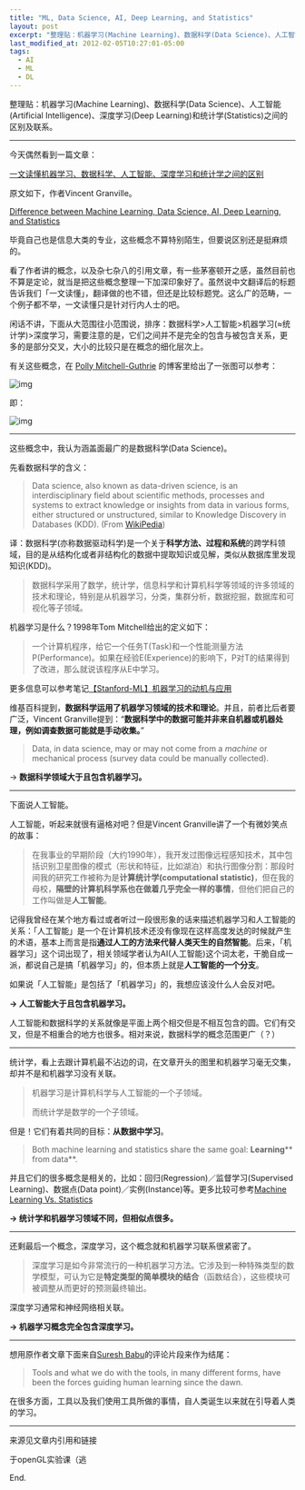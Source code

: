 ```yaml
---
title: "ML, Data Science, AI, Deep Learning, and Statistics"
layout: post
excerpt: "整理贴：机器学习(Machine Learning)、数据科学(Data Science)、人工智能(Artificial Intelligence)、深度学习(Deep Learning)和统计学(Statistics)之间的区别及联系。"
last_modified_at: 2012-02-05T10:27:01-05:00
tags:
  - AI
  - ML
  - DL
---
```


整理贴：机器学习(Machine Learning)、数据科学(Data Science)、人工智能(Artificial Intelligence)、深度学习(Deep Learning)和统计学(Statistics)之间的区别及联系。

------

今天偶然看到一篇文章：

[一文读懂机器学习、数据科学、人工智能、深度学习和统计学之间的区别](http://www.bibdr.org/nd.jsp?id=86&_np=2_435)

原文如下，作者Vincent Granville。

[Difference between Machine Learning, Data Science, AI, Deep Learning, and Statistics](http://www.datasciencecentral.com/profiles/blogs/difference-between-machine-learning-data-science-ai-deep-learning)

毕竟自己也是信息大类的专业，这些概念不算特别陌生，但要说区别还是挺麻烦的。

看了作者讲的概念，以及杂七杂八的引用文章，有一些茅塞顿开之感，虽然目前也不算是定论，就当是把这些概念整理一下加深印象好了。虽然说中文翻译后的标题告诉我们「一文读懂」，翻译做的也不错，但还是比较标题党。这么广的范畴，一个例子都不举，一文读懂只是针对行内人士的吧。

闲话不讲，下面从大范围往小范围说，排序：数据科学>人工智能>机器学习(≈统计学)>深度学习，需要注意的是，它们之间并不是完全的包含与被包含关系，更多的是部分交叉，大小的比较只是在概念的细化层次上。

有关这些概念，在 [Polly Mitchell-Guthrie](http://blogs.sas.com/content/author/pollymitchellguthrie/) 的博客里给出了一张图可以参考：

![img](http://ohn6qfqhe.bkt.clouddn.com/relation.png)

即：

![img](http://ohn6qfqhe.bkt.clouddn.com/relation_ch.png)

------

这些概念中，我认为涵盖面最广的是数据科学(Data Science)。

先看数据科学的含义：

> Data science, also known as data-driven science, is an interdisciplinary field about scientific methods, processes and systems to extract knowledge or insights from data in various forms, either structured or unstructured, similar to Knowledge Discovery in Databases (KDD). (From [WikiPedia](https://en.wikipedia.org/wiki/Data_science))

译：数据科学(亦称数据驱动科学)是一个关于**科学方法、过程和系统**的跨学科领域，目的是从结构化或者非结构化的数据中提取知识或见解，类似从数据库里发现知识(KDD)。

> 数据科学采用了数学，统计学，信息科学和计算机科学等领域的许多领域的技术和理论，特别是从机器学习，分类，集群分析，数据挖掘，数据库和可视化等子领域。

机器学习是什么？1998年Tom Mitchell给出的定义如下：

> 一个计算机程序，给它一个任务T(Task)和一个性能测量方法P(Performance)。如果在经验E(Experience)的影响下，P对T的结果得到了改进，那么就说该程序从E中学习。

更多信息可以参考笔记[【Stanford-ML】机器学习的动机与应用](https://husterhope.github.io/2017/02/14/CS229-1.html)

维基百科提到，**数据科学运用了机器学习领域的技术和理论**。并且，前者比后者要广泛，Vincent Granville提到：“**数据科学中的数据可能并非来自机器或机器处理，例如调查数据可能就是手动收集。**”

> Data, in data science, may or may not come from a *machine* or mechanical process (survey data could be manually collected).

-> **数据科学领域大于且包含机器学习。**

------

下面说人工智能。

人工智能，听起来就很有逼格对吧？但是Vincent Granville讲了一个有微妙笑点的故事：

> 在我事业的早期阶段（大约1990年），我开发过图像远程感知技术，其中包括识别卫星图像的模式（形状和特征，比如湖泊）和执行图像分割：那段时间我的研究工作被称为是**计算统计学(computational statistic)**，但在我的母校，**隔壁的计算机科学系也在做着几乎完全一样的事情**，但他们把自己的工作叫做是**人工智能**。

记得我曾经在某个地方看过或者听过一段很形象的话来描述机器学习和人工智能的关系：「人工智能」是一个在计算机技术还没有像现在这样高度发达的时候就产生的术语，基本上而言是指**通过人工的方法来代替人类天生的自然智能**。后来，「机器学习」这个词出现了，相关领域学者认为AI(人工智能)这个词太老，干脆自成一派，都说自己是搞「机器学习」的，但本质上就是**人工智能的一个分支**。

如果说「人工智能」是包括了「机器学习」的，我想应该没什么人会反对吧。

**-> 人工智能大于且包含机器学习。**

人工智能和数据科学的关系就像是平面上两个相交但是不相互包含的圆。它们有交叉，但是不相重合的地方也很多。相对来说，数据科学的概念范围更广（？）

------

统计学，看上去跟计算机最不沾边的词，在文章开头的图里和机器学习毫无交集，却并不是和机器学习没有关联。

> 机器学习是计算机科学与人工智能的一个子领域。
>
> 而统计学是数学的一个子领域。

但是！它们有着共同的目标：**从数据中学习**。

> Both machine learning and statistics share the same goal:  **Learning**** from data**.

并且它们的很多概念是相关的，比如：回归(Regression)／监督学习(Supervised Learning)、数据点(Data point)／实例(Instance)等。更多比较可参考[Machine Learning Vs. Statistics](http://www.edvancer.in/machine-learning-vs-statistics/)

**-> 统计学和机器学习领域不同，但相似点很多。**

------

还剩最后一个概念，深度学习，这个概念就和机器学习联系很紧密了。

> 深度学习是如今非常流行的一种机器学习方法。它涉及到一种特殊类型的数学模型，可认为它是**特定类型的简单模块的结合**（函数结合），这些模块可被调整从而更好的预测最终输出。

深度学习通常和神经网络相关联。

**-> 机器学习概念完全包含深度学习。**

------

想用原作者文章下面来自[Suresh Babu](http://www.datasciencecentral.com/profile/SureshBabu515)的评论片段来作为结尾：

> Tools and what we do with the tools, in many different forms, have been the forces guiding human learning since the dawn.

在很多方面，工具以及我们使用工具所做的事情，自人类诞生以来就在引导着人类的学习。

------



来源见文章内引用和链接

于openGL实验课（逃

End.